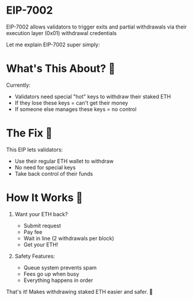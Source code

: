 # EIP-7002
EIP-7002 allows validators to trigger exits and partial withdrawals via their execution layer (0x01) withdrawal credentials

Let me explain EIP-7002 super simply:

# What's This About? 🎯

Currently:
- Validators need special "hot" keys to withdraw their staked ETH
- If they lose these keys = can't get their money
- If someone else manages these keys = no control

# The Fix 🔧

This EIP lets validators:
- Use their regular ETH wallet to withdraw
- No need for special keys
- Take back control of their funds

# How It Works 🚀

1. Want your ETH back?
   - Submit request
   - Pay fee
   - Wait in line (2 withdrawals per block)
   - Get your ETH!

2. Safety Features:
   - Queue system prevents spam
   - Fees go up when busy
   - Everything happens in order

That's it! Makes withdrawing staked ETH easier and safer. 💪
